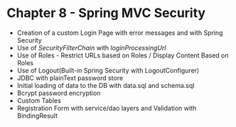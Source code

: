 # Chapter 8 - Spring MVC Security
-   Creation of a custom Login Page with error messages and  with Spring Security
-   Use of _SecurityFilterChain_ with _loginProcessingUrl_
-   Use of Roles - Restrict URLs based on Roles / Display Content Based on Roles
-   Use of Logout(Built-in Spring Security with LogoutConfigurer)
-   JDBC with plainText password store
-   Initial loading of data to the DB with data.sql and schema.sql
-   Bcrypt password encryption
-   Custom Tables
-   Registration Form with service/dao layers and Validation with BindingResult


